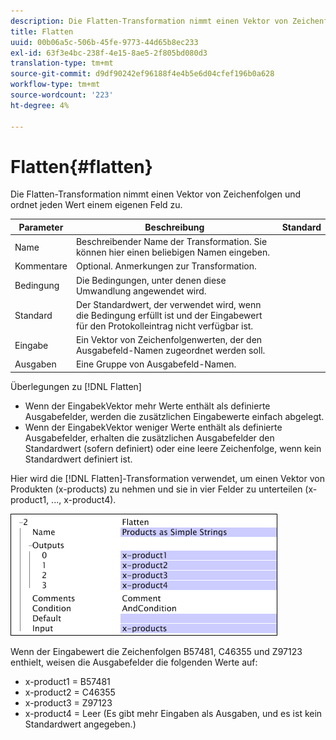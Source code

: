 ```yaml
---
description: Die Flatten-Transformation nimmt einen Vektor von Zeichenfolgen und ordnet jeden Wert einem eigenen Feld zu.
title: Flatten
uuid: 00b06a5c-506b-45fe-9773-44d65b8ec233
exl-id: 63f3e4bc-238f-4e15-8ae5-2f805bd080d3
translation-type: tm+mt
source-git-commit: d9df90242ef96188f4e4b5e6d04cfef196b0a628
workflow-type: tm+mt
source-wordcount: '223'
ht-degree: 4%

---
```


# Flatten{#flatten}

Die Flatten-Transformation nimmt einen Vektor von Zeichenfolgen und ordnet jeden Wert einem eigenen Feld zu.

| Parameter | Beschreibung | Standard |
|---|---|---|
| Name | Beschreibender Name der Transformation. Sie können hier einen beliebigen Namen eingeben. |  |
| Kommentare | Optional. Anmerkungen zur Transformation. |  |
| Bedingung | Die Bedingungen, unter denen diese Umwandlung angewendet wird. |  |
| Standard | Der Standardwert, der verwendet wird, wenn die Bedingung erfüllt ist und der Eingabewert für den Protokolleintrag nicht verfügbar ist. |  |
| Eingabe | Ein Vektor von Zeichenfolgenwerten, der den Ausgabefeld-Namen zugeordnet werden soll. |  |
| Ausgaben | Eine Gruppe von Ausgabefeld-Namen. |  |

Überlegungen zu [!DNL Flatten]

* Wenn der EingabekVektor mehr Werte enthält als definierte Ausgabefelder, werden die zusätzlichen Eingabewerte einfach abgelegt.
* Wenn der EingabekVektor weniger Werte enthält als definierte Ausgabefelder, erhalten die zusätzlichen Ausgabefelder den Standardwert (sofern definiert) oder eine leere Zeichenfolge, wenn kein Standardwert definiert ist.

Hier wird die [!DNL Flatten]-Transformation verwendet, um einen Vektor von Produkten (x-products) zu nehmen und sie in vier Felder zu unterteilen (x-product1, ..., x-product4).

![](assets/cfg_TransformationType_Flatten.png)

Wenn der Eingabewert die Zeichenfolgen B57481, C46355 und Z97123 enthielt, weisen die Ausgabefelder die folgenden Werte auf:

* x-product1 = B57481
* x-product2 = C46355
* x-product3 = Z97123
* x-product4 = Leer (Es gibt mehr Eingaben als Ausgaben, und es ist kein Standardwert angegeben.)
